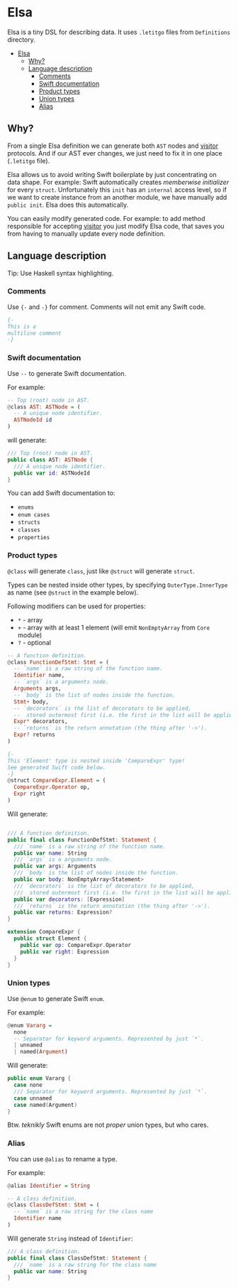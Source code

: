 # Elsa

Elsa is a tiny DSL for describing data. It uses  `.letitgo` files from `Definitions` directory.

- [Elsa](#elsa)
  - [Why?](#why)
  - [Language description](#language-description)
    - [Comments](#comments)
    - [Swift documentation](#swift-documentation)
    - [Product types](#product-types)
    - [Union types](#union-types)
    - [Alias](#alias)

## Why?

From a single Elsa definition we can generate both `AST` nodes and [visitor](https://en.wikipedia.org/wiki/Visitor_pattern) protocols. And if our AST ever changes, we just need to fix it in one place (`.letitgo` file).

Elsa allows us to avoid writing Swift boilerplate by just concentrating on data shape. For example: Swift automatically creates *memberwise initializer* for every `struct`. Unfortunately this `init` has an `internal` access level, so if we want to create instance from an another module, we have manually add `public init`. Elsa does this automatically.

You can easily modify generated code. For example: to add method responsible for accepting [visitor](https://en.wikipedia.org/wiki/Visitor_pattern) you just modify Elsa code, that saves you from having to manually update every node definition.

## Language description

Tip: Use Haskell syntax highlighting.

### Comments
Use `{-` and `-}` for comment. Comments will not emit any Swift code.

```haskell
{-
This is a
multiline comment
-}
```

### Swift documentation
Use `--` to generate Swift documentation.

For example:

```haskell
-- Top (root) node in AST.
@class AST: ASTNode = (
  -- A unique node identifier.
  ASTNodeId id
)
```

will generate:

```Swift
/// Top (root) node in AST.
public class AST: ASTNode {
  /// A unique node identifier.
  public var id: ASTNodeId
}
```

You can add Swift documentation to:
- `enums`
- `enum cases`
- `structs`
- `classes`
- `properties`

### Product types

`@class` will generate `class`, just like `@struct` will generate `struct`.

Types can be nested inside other types, by specifying `OuterType.InnerType` as name (see `@struct` in the example below).

Following modifiers can be used for properties:
- `*` - array
- `+` - array with at least 1 element (will emit `NonEmptyArray` from `Core` module)
- `?` - optional

```haskell
-- A function definition.
@class FunctionDefStmt: Stmt = (
  -- `name` is a raw string of the function name.
  Identifier name,
  -- `args` is a arguments node.
  Arguments args,
  -- `body` is the list of nodes inside the function.
  Stmt+ body,
  -- `decorators` is the list of decorators to be applied,
  --  stored outermost first (i.e. the first in the list will be applied last).
  Expr* decorators,
  -- `returns` is the return annotation (the thing after '->').
  Expr? returns
)

{-
This 'Element' type is nested inside 'CompareExpr' type!
See generated Swift code below.
-}
@struct CompareExpr.Element = (
  CompareExpr.Operator op,
  Expr right
)
```

Will generate:

```Swift

/// A function definition.
public final class FunctionDefStmt: Statement {
  /// `name` is a raw string of the function name.
  public var name: String
  /// `args` is a arguments node.
  public var args: Arguments
  /// `body` is the list of nodes inside the function.
  public var body: NonEmptyArray<Statement>
  /// `decorators` is the list of decorators to be applied,
  ///  stored outermost first (i.e. the first in the list will be applied last).
  public var decorators: [Expression]
  /// `returns` is the return annotation (the thing after '->').
  public var returns: Expression?
}

extension CompareExpr {
  public struct Element {
    public var op: CompareExpr.Operator
    public var right: Expression
  }
}
```

### Union types

Use `@enum` to generate Swift `enum`.

For example:

```haskell
@enum Vararg =
  none
  -- Separator for keyword arguments. Represented by just `*`.
  | unnamed
  | named(Argument)
```

Will generate:

```Swift
public enum Vararg {
  case none
  /// Separator for keyword arguments. Represented by just `*`.
  case unnamed
  case named(Argument)
}
```

Btw. *teknikly* Swift enums are not *proper* union types, but who cares.

### Alias

You can use `@alias` to rename a type.

For example:

```haskell
@alias Identifier = String

-- A class definition.
@class ClassDefStmt: Stmt = (
  -- `name` is a raw string for the class name
  Identifier name
)
```

Will generate `String` instead of `Identifier`:

```Swift
/// A class definition.
public final class ClassDefStmt: Statement {
  /// `name` is a raw string for the class name
  public var name: String
}
```
